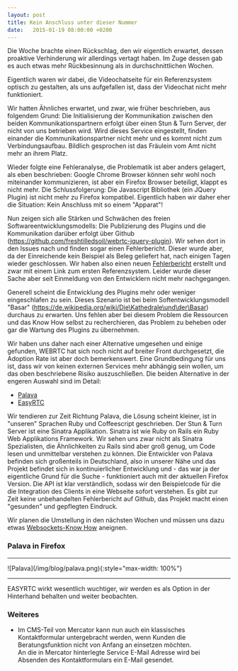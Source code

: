 ```yaml
---
layout: post
title: Kein Anschluss unter dieser Nummer
date:   2015-01-19 08:00:00 +0200
---
```


Die Woche brachte einen Rückschlag, den wir eigentlich erwartet,
dessen proaktive Verhinderung wir allerdings vertagt haben. Im Zuge
dessen gab es auch etwas mehr Rückbesinnung als in durchschnittlichen
Wochen.

Eigentlich waren wir dabei, die Videochatseite für ein Referenzsystem
optisch zu gestalten, als uns aufgefallen ist, dass der Videochat nicht
mehr funktioniert.

Wir hatten Ähnliches erwartet, und zwar, wie früher beschrieben, aus
folgendem Grund: Die Initialisierung der Kommunikation zwischen den
beiden Kommunikationspartnern erfolgt über einen Stun & Turn Server, der
nicht von uns betrieben wird. Wird dieses Service eingestellt, finden
einander die Kommunikationspartner nicht mehr und es kommt nicht zum
Verbindungsaufbau. Bildlich gesprochen ist das Fräulein vom Amt nicht
mehr an ihrem Platz.

Wieder folgte eine Fehleranalyse, die Problematik ist aber anders
gelagert, als eben beschrieben: Google Chrome Browser können sehr wohl
noch miteinander kommunizieren, ist aber ein Firefox Browser beteiligt,
klappt es nicht mehr. Die Schlussfolgerung: Die Javascript Bibliothek
(ein JQuery Plugin) ist nicht mehr zu Firefox kompatibel. Eigentlich
haben wir daher eher die Situation: Kein Anschluss mit so einem
"Apparat"!

Nun zeigen sich alle Stärken und Schwächen des freien
Softwareentwicklungsmodells: Die Publizierung des Plugins und die
Kommunikation darüber erfolgt über Github
(https://github.com/freshtilledsoil/webrtc-jquery-plugin). Wir sehen
dort in den Issues nach und finden sogar einen Fehlerbericht. Dieser
wurde aber, da der Einreichende kein Beispiel als Beleg geliefert hat,
nach einigen Tagen wieder geschlossen. Wir haben also einen neuen
[Fehlerbericht](https://github.com/freshtilledsoil/webrtc-jquery-plugin/issues/11)
erstellt und zwar mit einem Link zum ersten Referenzsystem. Leider wurde
dieser Sache aber seit Einmeldung von den Entwicklern nicht mehr
nachgegangen.

Generell scheint die Entwicklung des Plugins mehr oder weniger
eingeschlafen zu sein. Dieses Szenario ist bei beim
Softentwicklungsmodell "Basar"
(<https://de.wikipedia.org/wiki/Die\Kathedrale\und\der\Basar>)
durchaus zu erwarten. Uns fehlen aber bei diesem Problem die Ressourcen
und das Know How selbst zu recherchieren, das Problem zu beheben oder
gar die Wartung des Plugins zu übernehmen.

Wir haben uns daher nach einer Alternative umgesehen und einige
gefunden, WEBRTC hat sich noch nicht auf breiter Front durchgesetzt, die
Adoption Rate ist aber doch bemerkenswert. Eine Grundbedingung für uns
ist, dass wir von keinen externen Services mehr abhängig sein wollen, um
das oben beschriebene Risiko auszuschließen. Die beiden Alternative in
der engeren Auswahl sind im Detail:

-   [Palava](http://palava.tv)
-   [EasyRTC](http://www.easyrtc.com/)

Wir tendieren zur Zeit Richtung Palava, die Lösung scheint kleiner, ist
in "unseren" Sprachen Ruby und Coffeescript geschrieben. Der Stun &
Turn Server ist eine Sinatra Applikation. Sinatra ist wie Ruby on Rails
ein Ruby Web Applikations Framework. Wir sehen uns zwar nicht als
Sinatra Spezialisten, die Ähnlichkeiten zu Rails sind aber groß genug,
um Code lesen und unmittelbar verstehen zu können. Die Entwickler von
Palava befinden sich großenteils in Deutschland, also in unserer Nähe
und das Projekt befindet sich in kontinuierlicher Entwicklung und - das
war ja der eigentliche Grund für die Suche - funktioniert auch mit der
aktuellen Firefox Version. Die API ist klar verständlich, sodass wir den
Beispielcode für die die Integration des Clients in eine Webseite sofort
verstehen. Es gibt zur Zeit keine unbehandelten Fehlerbericht auf
Github, das Projekt macht einen "gesunden" und gepflegten Eindruck.

Wir planen die Umstellung in den nächsten Wochen und müssen uns dazu
etwas [Websockets-Know How](https://de.wikipedia.org/wiki/WebSocket)
aneignen.

### Palava in Firefox

<hr/>
![Palava](/img/blog/palava.png){:style="max-width: 100%"}
<hr/>

EASYRTC wirkt wesentlich wuchtiger, wir werden es als Option in der
Hinterhand behalten und weiter beobachten.

### Weiteres

-   Im CMS-Teil von Mercator kann nun auch ein klassisches
    Kontaktformular untergebracht werden, wenn Kunden die
    Beratungsfunktion nicht von Anfang an einsetzen möchten.<br/>
    An die in Mercator hinterlegte Service E-Mail Adresse wird bei
    Absenden des Kontaktformulars ein E-Mail gesendet.